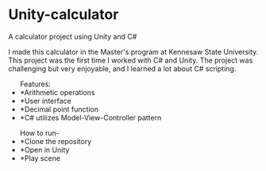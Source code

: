 # Unity-calculator
A calculator project using Unity and C#

I made this calculator in the Master's program at Kennesaw State University. This project was the first time I worked with C# and Unity. The project was challenging but very enjoyable, and I learned a lot about C# scripting.

<ul>Features: 
<li>*Arithmetic operations</li>
<li>*User interface</li>
<li>*Decimal point function</li>
<li>*C# utilizes Model-View-Controller pattern</li>
</ul>

<ul>How to run-
<li>*Clone the repository</li>
<li>*Open in Unity</li>
<li>*Play scene</li>
</ul>
